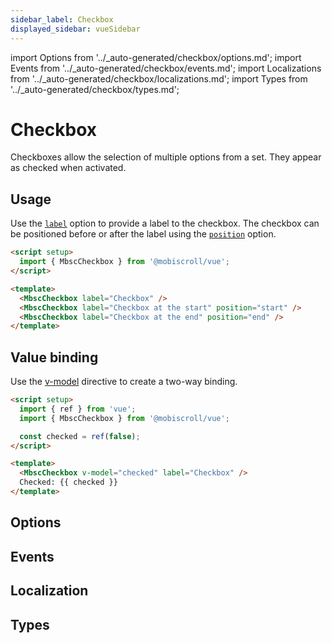 ```yaml
---
sidebar_label: Checkbox
displayed_sidebar: vueSidebar
---
```


import Options from '../\_auto-generated/checkbox/options.md';
import Events from '../\_auto-generated/checkbox/events.md';
import Localizations from '../\_auto-generated/checkbox/localizations.md';
import Types from '../\_auto-generated/checkbox/types.md';

# Checkbox

Checkboxes allow the selection of multiple options from a set. They appear as checked when activated.

## Usage

Use the [`label`](#opt-label) option to provide a label to the checkbox.
The checkbox can be positioned before or after the label using the [`position`](#opt-position) option.

```html
<script setup>
  import { MbscCheckbox } from '@mobiscroll/vue';
</script>

<template>
  <MbscCheckbox label="Checkbox" />
  <MbscCheckbox label="Checkbox at the start" position="start" />
  <MbscCheckbox label="Checkbox at the end" position="end" />
</template>
```

## Value binding

Use the [v-model](https://vuejs.org/api/built-in-directives.html#v-model) directive to create a two-way binding.

```html
<script setup>
  import { ref } from 'vue';
  import { MbscCheckbox } from '@mobiscroll/vue';

  const checked = ref(false);
</script>

<template>
  <MbscCheckbox v-model="checked" label="Checkbox" />
  Checked: {{ checked }}
</template>
```

<div className="option-list">

## Options

<Options />

## Events

<Events />

## Localization

<Localizations />

## Types

<Types />

</div>
